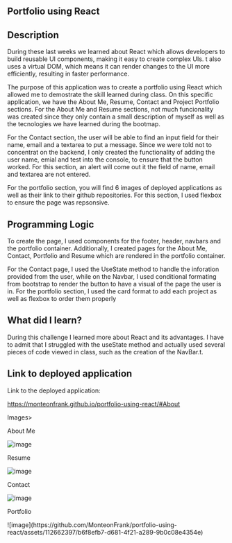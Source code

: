
<h2><strong>Portfolio using React</strong></h2>


<h2><strong>Description</strong></h2>

<p>During these last weeks we learned about React which allows developers to build reusable UI components, making it easy to create complex UIs. t also uses a virtual DOM, which means it can render changes to the UI more efficiently, resulting in faster performance.</p>

<p>The purpose of this application was to create a portfolio using React which allowed me to demostrate the skill learned during class. On this specific application, we have the About Me, Resume, Contact and Project Portfolio sections. For the About Me and Resume sections, not much funcionality was created since they only contain a small description of myself as well as the tecnologies we have learned during the bootmap.</p>

<p>For the Contact section, the user will be able to find an input field for their name, email and a textarea to put a message. Since we were told not to concentrat on the backend, I only created the functionality of adding the user name, emial and test into the console, to ensure that the button worked. For this section, an alert will come out it the field of name, email and textarea are not entered.</p>

<p>For the portfolio section, you will find 6 images of deployed applications as well as their link to their github repositories. For this section, I used flexbox to ensure the page was repsonsive.</p>


<h2><strong>Programming Logic</strong></h2>

<p>To create the page, I used components for the footer, header, navbars and the portfolio container. Additionally, I created pages for the About Me, Contact, Portfolio and Resume which are rendered in the portfolio container. </p>

<p>For the Contact page, I used the UseState method to handle the inforation provided from the user, while on the Navbar, I used conditional formating from bootstrap to render the button to have a visual of the page the user is in. For the portfolio section, I used the card format to add each project as well as flexbox to order them properly</p>



<h2><strong>What did I learn?</strong></h2>


 <p>During this challenge I learned more about React and its advantages. I have to admit that I struggled with the useState method and actually used several pieces of code viewed in class, such as the creation of the NavBar.t.</p>

<h2><strong>Link to deployed application</strong></h2>

<p>Link to the deployed application: </p>

 https://monteonfrank.github.io/portfolio-using-react/#About 
 
 <p>Images></p>
 
 <p>About Me</p>
 
 ![image](https://github.com/MonteonFrank/portfolio-using-react/assets/112662397/c42cac6a-a72a-498b-8deb-e9a06befc02b)


<p>Resume</p>

![image](https://github.com/MonteonFrank/portfolio-using-react/assets/112662397/b0f151d7-d2dd-4239-8d3a-7a98636d7c65)

<p>Contact</p>

![image](https://github.com/MonteonFrank/portfolio-using-react/assets/112662397/725cc498-ac3c-4340-a614-81bd9462fcaa)


<p>Portfolio</p>
![image](https://github.com/MonteonFrank/portfolio-using-react/assets/112662397/b6f8efb7-d681-4f21-a289-9b0c08e4354e)



 

